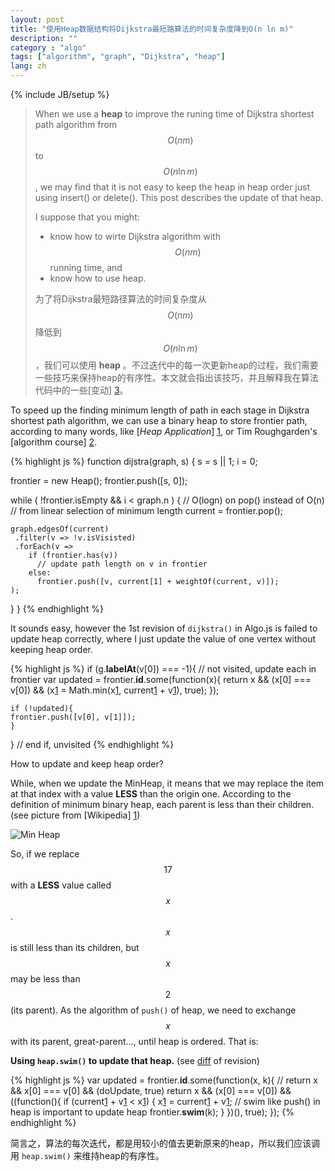 ```yaml
---
layout: post
title: "使用Heap数据结构将Dijkstra最短路算法的时间复杂度降到O(n ln m)"
description: ""
category : "algo"
tags: ["algorithm", "graph", "Dijkstra", "heap"]
lang: zh
---
```

{% include JB/setup %}

> When we use a __heap__ to improve the runing time of Dijkstra shortest path algorithm from $$O(nm)$$ to $$O(n \ln m)$$, we may find that it is not easy to keep the heap in heap order just using insert() or delete(). This post describes the update of that heap.
>
>
> I suppose that you might:
>
> *	know how to wirte Dijkstra algorithm with $$O(nm)$$ running time, and
> *	know how to use heap.
>
>
> 为了将Dijkstra最短路径算法的时间复杂度从 $$O(nm)$$ 降低到 $$O(n \ln m)$$ ，我们可以使用 __heap__ 。不过迭代中的每一次更新heap的过程，我们需要一些技巧来保持heap的有序性。本文就会指出该技巧，并且解释我在算法代码中的一些[变动] [3]。

<!--more-->

<a name="pi">
</a>

To speed up the finding minimum length of path in each stage in Dijkstra shortest path algorithm, we can use a binary heap to store frontier path, according to many words, like [_Heap Application_] [1], or Tim Roughgarden's [algorithm course] [2].

{% highlight js %}
function dijstra(graph, s) {
  s = s || 1;
  i = 0;

  frontier = new Heap();
  frontier.push([s, 0]);

  while ( !frontier.isEmpty && i < graph.n ) {
    // O(logn) on pop() instead of O(n)
    //   from linear selection of minimum length
    current = frontier.pop();

    graph.edgesOf(current)
     .filter(v => !v.isVisisted)
     .forEach(v =>
        if (frontier.has(v))
          // update path length on v in frontier
        else:
          frontier.push([v, current[1] + weightOf(current, v)]);
    );
  }
}
{% endhighlight %}

It sounds easy, however the 1st revision of `dijkstra()` in Algo.js is failed to update heap correctly, where I just update the value of one vertex without keeping heap order.

{% highlight js %}
if (g.__labelAt__(v[0]) === -1){
	// not visited, update each in frontier
	var updated = frontier.__id__.some(function(x){
    return x && (x[0] === v[0]) &&
      (x[1] = Math.min(x[1], current[1] + v[1]), true);
	});

	if (!updated){
    frontier.push([v[0], v[1]]);
	}
} // end if, unvisited
{% endhighlight %}

How to update and keep heap order?

While, when we update the MinHeap, it means that we may replace the item at that index with a value __LESS__ than the origin one. According to the definition of minimum binary heap, each parent is less than their children. (see picture from [Wikipedia] [1])

![Min Heap](http://upload.wikimedia.org/wikipedia/commons/6/69/Min-heap.png)

So, if we replace $$17$$ with a __LESS__ value called $$x$$.
$$x$$ is still less than its children,
but $$x$$ may be less than $$2$$ (its parent).
As the algorithm of `push()` of heap, we need to exchange $$x$$ with its parent, great-parent..., until heap is ordered. That is:

__Using `heap.swim()` to update that heap.__ (see [diff][3] of revision)

{% highlight js %}
var updated = frontier.__id__.some(function(x, k){
  // return x && x[0] === v[0] && (doUpdate, true)
  return x && (x[0] === v[0]) &&
    ((function(){
      if (current[1] + v[1] < x[1]) {
        x[1] = current[1] + v[1];
        // swim like push() in heap is important to update heap
        frontier.__swim__(k);
      }
    })(), true);
});
{% endhighlight %}

<div class="post-content lang zh-cn">

简言之，算法的每次迭代，都是用较小的值去更新原来的heap，所以我们应该调用 <code>heap.swim()</code> 来维持heap的有序性。

</div>

<br />

[1]: http://en.wikipedia.org/wiki/Heap_(data_structure)#Applications	"Wikipedia"
[2]: https://www.coursera.org/course/algo 								"Algorithms: Design and Analysis, Part 1"
[3]: https://goo.gl/NssHNy                                              "Diff of Algo.js"
